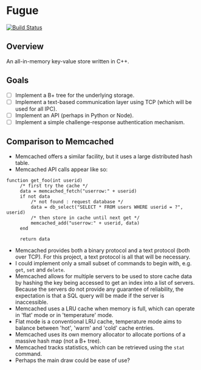 # Fugue

[![Build Status](https://travis-ci.org/Kaleado/fugue.svg?branch=master)](https://travis-ci.org/Kaleado/fugue)

## Overview
An all-in-memory key-value store written in C++.

## Goals
- [ ] Implement a B+ tree for the underlying storage.
- [ ] Implement a text-based communication layer using TCP (which will be used for all IPC).
- [ ] Implement an API (perhaps in Python or Node).
- [ ] Implement a simple challenge-response authentication mechanism.

## Comparison to Memcached

- Memcached offers a similar facility, but it uses a large distributed hash table.
- Memcached API calls appear like so:

```
function get_foo(int userid)
     /* first try the cache */
     data = memcached_fetch("userrow:" + userid)
     if not data
         /* not found : request database */
         data = db_select("SELECT * FROM users WHERE userid = ?", userid)
         /* then store in cache until next get */
         memcached_add("userrow:" + userid, data)
     end

     return data
```

- Memcached provides both a binary protocol and a text protocol (both over TCP). For this project, a text protocol is
  all that will be necessary.
- I could implement only a small subset of commands to begin with, e.g. `get`, `set` and `delete`.
- Memcached allows for multiple servers to be used to store cache data by hashing the key being accessed to get an index
  into a list of servers. Because the servers do not provide any guarantee of reliability, the expectation is that a SQL
  query will be made if the server is inaccessible.
- Memcached uses a LRU cache when memory is full, which can operate in 'flat' mode or in 'temperature' mode.
- Flat mode is a conventional LRU cache, temperature mode aims to balance between 'hot', 'warm' and 'cold' cache
  entries.
- Memcached uses its own memory allocator to allocate portions of a massive hash map (not a B+ tree).
- Memcached tracks statistics, which can be retrieved using the `stat` command.
- Perhaps the main draw could be ease of use?